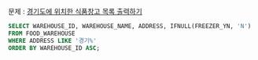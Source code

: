 문제 : [경기도에 위치한 식품창고 목록 출력하기](https://school.programmers.co.kr/learn/courses/30/lessons/131114)

```sql
SELECT WAREHOUSE_ID, WAREHOUSE_NAME, ADDRESS, IFNULL(FREEZER_YN, 'N')
FROM FOOD_WAREHOUSE
WHERE ADDRESS LIKE '경기%'
ORDER BY WAREHOUSE_ID ASC;
```